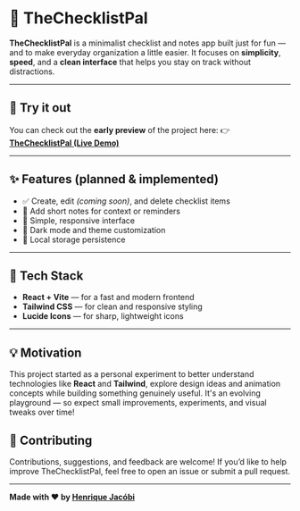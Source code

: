 # 🧾 TheChecklistPal

**TheChecklistPal** is a minimalist checklist and notes app built just for fun — and to make everyday organization a little easier.
It focuses on **simplicity**, **speed**, and a **clean interface** that helps you stay on track without distractions.

---

## 🚀 Try it out

You can check out the **early preview** of the project here:
👉 [**TheChecklistPal (Live Demo)**](https://hjacobi1.github.io/TheChecklistPal/)

---

## ✨ Features (planned & implemented)

* ✅ Create, edit *(coming soon)*, and delete checklist items
* 📝 Add short notes for context or reminders
* 🎨 Simple, responsive interface
* 🌙 Dark mode and theme customization
* 🔔 Local storage persistence

---

## 🧠 Tech Stack

* **React + Vite** — for a fast and modern frontend
* **Tailwind CSS** — for clean and responsive styling
* **Lucide Icons** — for sharp, lightweight icons

---

## 💡 Motivation

This project started as a personal experiment to better understand technologies like **React** and **Tailwind**, explore design ideas and animation concepts while building something genuinely useful.
It's an evolving playground — so expect small improvements, experiments, and visual tweaks over time!


## 🤝 Contributing

Contributions, suggestions, and feedback are welcome!
If you’d like to help improve TheChecklistPal, feel free to open an issue or submit a pull request.

---

**Made with ❤️ by [Henrique Jacóbi](https://github.com/hjacobi1)**
